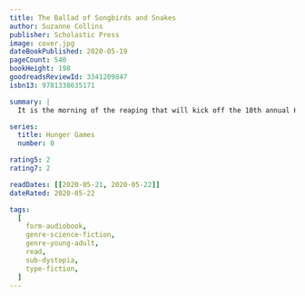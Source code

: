 ```yaml
---
title: The Ballad of Songbirds and Snakes
author: Suzanne Collins
publisher: Scholastic Press
image: cover.jpg
dateBookPublished: 2020-05-19
pageCount: 540
bookHeight: 198
goodreadsReviewId: 3341209847
isbn13: 9781338635171

summary: |
  It is the morning of the reaping that will kick off the 10th annual Hunger Games. In the Capitol, 18-year-old Coriolanus Snow is preparing for his one shot at glory as a mentor in the Games. The once-mighty house of Snow has fallen on hard times, its fate hanging on the slender chance that Coriolanus will be able to out charm, outwit, and outmanoeuvre his fellow students to mentor the winning tribute. The odds are against him. He's been given the humiliating assignment of mentoring the female tribute from District 12, the lowest of the low. Their fates are now completely intertwined - every choice Coriolanus makes could lead to favour or failure, triumph or ruin.

series:
  title: Hunger Games
  number: 0

rating5: 2
rating7: 2

readDates: [[2020-05-21, 2020-05-22]]
dateRated: 2020-05-22

tags:
  [
    form-audiobook,
    genre-science-fiction,
    genre-young-adult,
    read,
    sub-dystopia,
    type-fiction,
  ]
---
```

